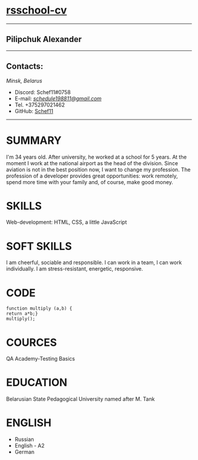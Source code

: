 # [rsschool-cv](https://Schef11.github.io)
******************************
## Pilipchuk Alexander
********************************
## Contacts:
*Minsk, Belarus*
* Discord: Schef11#0758
* E-mail: *schedule198811@gmail.com*
* Tel. +375297021462
* GitHub: [Schef11](https://github.com/Schef11)
***************************************
# SUMMARY 
I'm 34 years old.
After university, he worked at a school for 5 years.
At the moment I work at the national airport as the head of the division.
Since aviation is not in the best position now, I want to change my profession.
The profession of a developer provides great opportunities:
work remotely, spend more time with your family and, of course, make good money.
# SKILLS
Web-development: HTML, CSS, a little JavaScript
# SOFT SKILLS
I am cheerful, sociable and responsible.
I can work in a team, I can work individually.
I am stress-resistant, energetic, responsive.
# CODE
````
function multiply (a,b) {
return a*b;}
multiply();
````
# COURCES
 QA Academy-Testing Basics
# EDUCATION
 Belarusian State Pedagogical University named after M. Tank
# ENGLISH
* Russian
* English - A2
* German 


